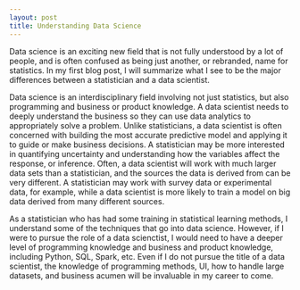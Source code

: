 ```yaml
---
layout: post
title: Understanding Data Science
---
```


Data science is an exciting new field that is not fully understood by a lot of people, and is often confused as being just another, or rebranded, name for statistics. In my first blog post, I will summarize what I see to be the major differences between a statistician and a data scientist. 

Data science is an interdisciplinary field involving not just statistics, but also programming and business or product knowledge. A data scientist needs to deeply understand the business so they can use data analytics to appropriately solve a problem. Unlike statisticians, a data scientist is often concerned with building the most accurate predictive model and applying it to guide or make business decisions. A statistician may be more interested in quantifying uncertainty and understanding how the variables affect the response, or inference. Often, a data scientist will work with much larger data sets than a statistician, and the sources the data is derived from can be very different. A statistician may work with survey data or experimental data, for example, while a data scientist is more likely to train a model on big data derived from many different sources.

As a statistician who has had some training in statistical learning methods, I understand some of the techniques that go into data science. However, if I were to pursue the role of a data scienctist, I would need to have a deeper level of programming knowledge and business and product knowledge, including Python, SQL, Spark, etc. Even if I do not pursue the title of a data scientist, the knowledge of programming methods, UI, how to handle large datasets, and business acumen will be invaluable in my career to come. 
